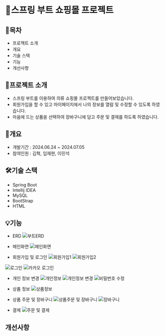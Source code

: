 # 👔스프링 부트 쇼핑몰 프로젝트

## 📌목차
- 프로젝트 소개
- 개요
- 기술 스택
- 기능
- 개선사항

## 👑프로젝트 소개
- 스프링 부트를 이용하여 의류 쇼핑몰 프로젝트를 만들어보았습니다.
- 회원가입을 할 수 있고 마이페이지에서 나의 정보를 열람 및 수정할 수 있도록 하였습니다.
- 마음에 드는 상품을 선택하여 장바구니에 담고 주문 및 결제를 하도록 하였습니다.

## 🚩개요
- 개발기간 : 2024.06.24 ~ 2024.07.05
- 참여인원 : 김혁, 임재현, 이민석

## 🛠️기술 스택
- Spring Boot
- Intellij IDEA
- MySQL
- BootStrap
- HTML

## 💡기능
- ERD
![부트ERD](https://github.com/user-attachments/assets/1fb3e15c-86bc-45c2-945b-2598540927b2)

- 메인화면
![메인화면](https://github.com/user-attachments/assets/f86d0ff3-c8b8-400c-b409-78a0308f2306)

- 회원가입 및 로그인
![회원가입1](https://github.com/user-attachments/assets/456e4fdd-c3c2-4a42-80f7-b7aff3298d53)
![회원가입2](https://github.com/user-attachments/assets/5c64cc39-fe99-4172-9c35-7d1dc80d23e0)

![로그인](https://github.com/user-attachments/assets/4e1e555f-b6a0-44da-8695-4fe7d62dadc5)
![카카오 로그인](https://github.com/user-attachments/assets/49e4828f-9e39-4253-9732-b27315bb2d0a)

- 개인 정보 변경
![개인정보](https://github.com/user-attachments/assets/dabc3aaf-8760-413b-889a-282c204ee791)
![개인정보 변경](https://github.com/user-attachments/assets/b4442656-3fe9-4e52-aa93-7ab2ded429ab)
![비밀번호 수정](https://github.com/user-attachments/assets/d7568e97-70ef-48d6-9468-eddbf9e66c92)

- 상품 정보
![상품정보](https://github.com/user-attachments/assets/d0a485db-a34d-4ad1-a0a5-3fb108485a73)

- 상품 주문 및 장바구니
![상품주문 및 장바구니](https://github.com/user-attachments/assets/eb4a1f65-5352-47e3-bd64-53ba8eb55e15)
![장바구니](https://github.com/user-attachments/assets/4de4166d-c85e-416c-a9fd-36774f26f0a0)

- 결제
![주문 및 결제](https://github.com/user-attachments/assets/c902b34e-6034-406e-b8db-08cd33f81195)


## 개선사항
